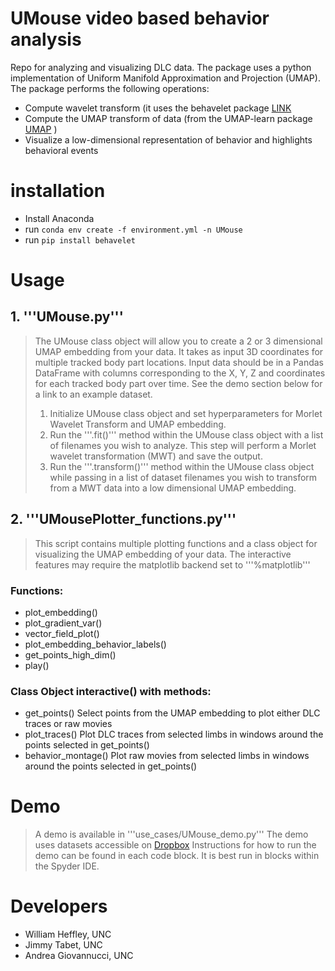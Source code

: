 # UMouse video based behavior analysis
Repo for analyzing and visualizing DLC data. The package uses a python implementation of Uniform Manifold Approximation and Projection (UMAP). The package performs the following operations:
- Compute wavelet transform (it uses the behavelet package [LINK](https://pypi.org/project/behavelet/)
- Compute the UMAP transform of data (from the UMAP-learn package [UMAP](https://umap-learn.readthedocs.io/en/latest/) )
- Visualize a low-dimensional representation of behavior and highlights behavioral events

# installation
- Install Anaconda
- run ```conda env create -f environment.yml -n UMouse```
- run ```pip install behavelet```

# Usage

## 1. '''UMouse.py'''
> The UMouse class object will allow you to create a 2 or 3 dimensional UMAP embedding from your data. It takes as input 3D coordinates for multiple tracked body part locations. Input data should be in a Pandas DataFrame with columns corresponding to the X, Y, Z and coordinates for each tracked body part over time. See the demo section below for a link to an example dataset. 
> 1. Initialize UMouse class object and set hyperparameters for Morlet Wavelet Transform and UMAP embedding. 
> 2. Run the '''.fit()''' method within the UMouse class object with a list of filenames you wish to analyze. This step will perform a Morlet wavelet transformation (MWT) and save the output. 
> 3. Run the '''.transform()''' method within the UMouse class object while passing in a list of dataset filenames you wish to transform from a MWT data into a low dimensional UMAP embedding. 

## 2. '''UMousePlotter_functions.py'''
> This script contains multiple plotting functions and a class object for visualizing the UMAP embedding of your data. The interactive features may require the matplotlib backend set to '''%matplotlib'''

### Functions:
 - plot_embedding()
 - plot_gradient_var()
 - vector_field_plot()
 - plot_embedding_behavior_labels()
 - get_points_high_dim()
 - play()
### Class Object interactive() with methods:
 - get_points() Select points from the UMAP embedding to plot either DLC traces or raw movies
 - plot_traces() Plot DLC traces from selected limbs in windows around the points selected in get_points()
 - behavior_montage() Plot raw movies from selected limbs in windows around the points selected in get_points()

# Demo
> A demo is available in '''use_cases/UMouse_demo.py''' The demo uses datasets accessible on [Dropbox](https://www.dropbox.com/sh/sn1ru8sf19icb4u/AAA7Q70qVq2XwVSMywmG0FOpa?dl=0)
> Instructions for how to run the demo can be found in each code block. It is best run in blocks within the Spyder IDE. 

# Developers
- William Heffley, UNC
- Jimmy Tabet, UNC
- Andrea Giovannucci, UNC
 
